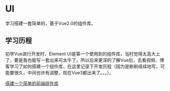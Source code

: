 # UI
学习搭建一套简单的，基于Vue2.0的组件库。

## 学习历程
初学Vue进行开发时，Element UI是第一个使用到的组件库，当时觉得太高大上了，要是我也能写一套出来可太牛了。所以后来更深的了解Vue后，去看视频、博客学习了如何搭建一个组件库，在这里记录下开发历程（因为是断断续续地写，可能要很久，中间也许有调整，现在Vue3都出来了。。。）。

[搭建一个简单的前端组件库](https://blog.csdn.net/Ariana_l/article/details/107845226)
